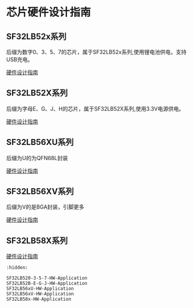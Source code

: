 # 芯片硬件设计指南

## SF32LB52x系列

后缀为数字0、3、5、7的芯片，属于SF32LB52x系列,使用锂电池供电，支持USB充电。

[硬件设计指南](/hardware/SF32LB520-3-5-7-HW-Application)

## SF32LB52X系列
后缀为字母E、G、J、H的芯片，属于SF32LB52X系列,使用3.3V电源供电。

[硬件设计指南](/hardware/SF32LB52B-E-G-J-HW-Application)


## SF32LB56XU系列

后缀为U的为QFN68L封装

[硬件设计指南](/hardware/SF32LB56xU-HW-Application)

## SF32LB56XV系列

后缀为V的是BGA封装，引脚更多

[硬件设计指南](/hardware/SF32LB56xV-HW-Application)

## SF32LB58X系列

[硬件设计指南](/hardware/SF32LB58x-HW-Application)

```{toctree}
:hidden:

SF32LB520-3-5-7-HW-Application
SF32LB52B-E-G-J-HW-Application
SF32LB56xU-HW-Application
SF32LB56xV-HW-Application
SF32LB58x-HW-Application

```
